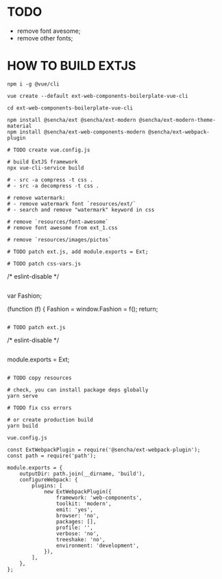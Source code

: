 # TODO
- remove font avesome;
- remove other fonts;

# HOW TO BUILD EXTJS

```
npm i -g @vue/cli

vue create --default ext-web-components-boilerplate-vue-cli

cd ext-web-components-boilerplate-vue-cli

npm install @sencha/ext @sencha/ext-modern @sencha/ext-modern-theme-material
npm install @sencha/ext-web-components-modern @sencha/ext-webpack-plugin

# TODO create vue.config.js

# build ExtJS framework
npx vue-cli-service build

# - src -a compress -t css .
# - src -a decompress -t css .

# remove watermark:
# - remove watermark font `resources/ext/`
# - search and remove "watermark" keyword in css

# remove `resources/font-awesome`
# remove font awesome from ext_1.css

# remove `resources/images/pictos`

# TODO patch ext.js, add module.exports = Ext;

# TODO patch css-vars.js

```
/* eslint-disable */
```

```
var Fashion;

(function (f) {
    Fashion = window.Fashion = f();
    return;
```

# TODO patch ext.js

```
/* eslint-disable */
```

```
module.exports = Ext;
```

# TODO copy resources

# check, you can install package deps globally
yarn serve

# TODO fix css errors

# or create production build
yarn build
```

`vue.config.js`
```
const ExtWebpackPlugin = require('@sencha/ext-webpack-plugin');
const path = require('path');

module.exports = {
    outputDir: path.join(__dirname, 'build'),
    configureWebpack: {
        plugins: [
            new ExtWebpackPlugin({
                framework: 'web-components',
                toolkit: 'modern',
                emit: 'yes',
                browser: 'no',
                packages: [],
                profile: '',
                verbose: 'no',
                treeshake: 'no',
                environment: 'development',
            }),
        ],
    },
};
```
